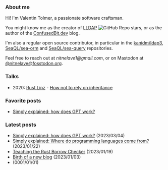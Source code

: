 ### About me

Hi! I'm Valentin Tolmer, a passionate software craftsman.

You might know me as the creator of [LLDAP](https://github.com/lldap/lldap)
![GitHub Repo stars](https://img.shields.io/github/stars/lldap/lldap?style=plastic),
or as the author of the [ConfusedBit.dev](https://confusedbit.dev) blog.

I'm also a regular open source contributor, in particular in the
[kanidm/ldap3](https://github.com/kanidm/ldap3),
[SeaQL/sea-orm](https://github.com/SeaQL/sea-orm) and
[SeaQL/sea-query](https://github.com/SeaQL/sea-query) repositories.

Feel free to reach out at _nitnelave1@gmail.com_, or on Mastodon at
<a rel="me" href="https://fosstodon.org/@nitnelave">@nitnelave<span>@</span>fosstodon.org</a>.

### Talks

 - 2020: [Rust Linz](https://rust-linz.at/) - [How not to rely on inheritance](https://www.youtube.com/watch?v=m6Gee5kNe7U&pp=ygUPdmFsZW50aW4gdG9sbWVy)

### Favorite posts

 - [Simply explained: how does GPT
work?](https://confusedbit.dev/posts/how_does_gpt_work/)


### Latest posts

[//]: # "Everything after this will be obliterated"


* [Simply explained: how does GPT work?](https://confusedbit.dev/posts/how_does_gpt_work/) (2023/03/04)
* [Simply explained: Where do programming languages come from?](https://confusedbit.dev/posts/programming_languages/) (2023/01/22)
* [Teaching the Rust Borrow Checker](https://confusedbit.dev/posts/map_mut_iterator/) (2023/01/19)
* [Birth of a new blog](https://confusedbit.dev/posts/birth_of_a_new_blog/) (2023/01/03)
* [](https://confusedbit.dev/about/) (0001/01/01)
